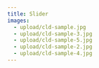 ```yaml
---
title: Slider
images:
  - upload/cld-sample.jpg
  - upload/cld-sample-3.jpg
  - upload/cld-sample-5.jpg
  - upload/cld-sample-2.jpg
  - upload/cld-sample-4.jpg
---
```


